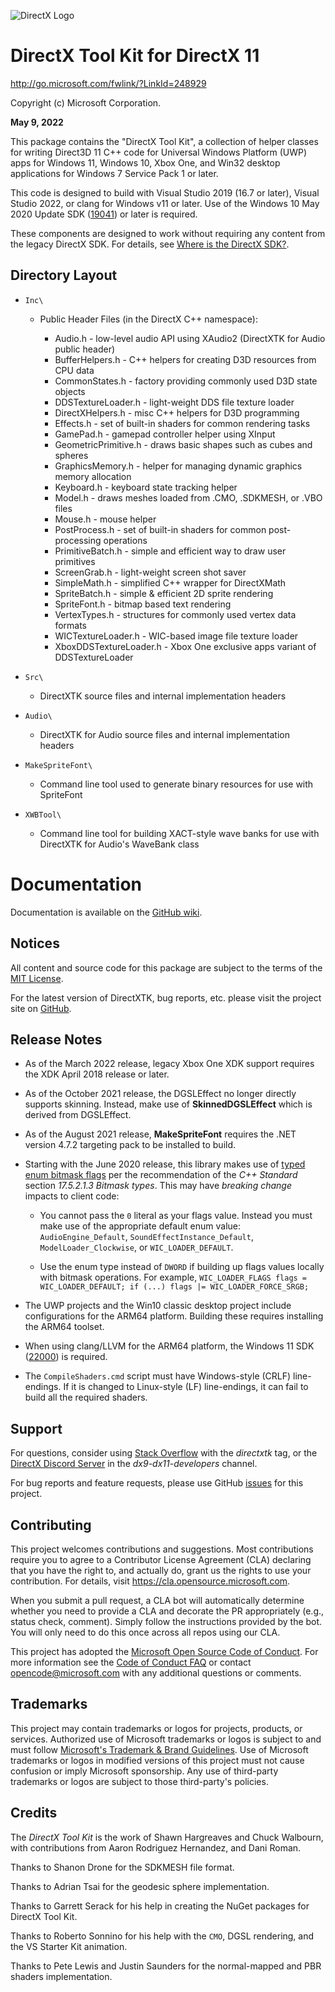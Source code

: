 ![DirectX Logo](https://raw.githubusercontent.com/wiki/Microsoft/DirectXTK/X_jpg.jpg)

# DirectX Tool Kit for DirectX 11

http://go.microsoft.com/fwlink/?LinkId=248929

Copyright (c) Microsoft Corporation.

**May 9, 2022**

This package contains the "DirectX Tool Kit", a collection of helper classes for writing Direct3D 11 C++ code for Universal Windows Platform (UWP) apps for Windows 11, Windows 10, Xbox One, and Win32 desktop applications for Windows 7 Service Pack 1 or later.

This code is designed to build with Visual Studio 2019 (16.7 or later), Visual Studio 2022, or clang for Windows v11 or later. Use of the Windows 10 May 2020 Update SDK ([19041](https://walbourn.github.io/windows-10-may-2020-update-sdk/)) or later is required.

These components are designed to work without requiring any content from the legacy DirectX SDK. For details, see [Where is the DirectX SDK?](https://aka.ms/dxsdk).

## Directory Layout

* ``Inc\``

  + Public Header Files (in the DirectX C++ namespace):

    * Audio.h - low-level audio API using XAudio2 (DirectXTK for Audio public header)
    * BufferHelpers.h - C++ helpers for creating D3D resources from CPU data
    * CommonStates.h - factory providing commonly used D3D state objects
    * DDSTextureLoader.h - light-weight DDS file texture loader
    * DirectXHelpers.h - misc C++ helpers for D3D programming
    * Effects.h - set of built-in shaders for common rendering tasks
    * GamePad.h - gamepad controller helper using XInput
    * GeometricPrimitive.h - draws basic shapes such as cubes and spheres
    * GraphicsMemory.h - helper for managing dynamic graphics memory allocation
    * Keyboard.h - keyboard state tracking helper
    * Model.h - draws meshes loaded from .CMO, .SDKMESH, or .VBO files
    * Mouse.h - mouse helper
    * PostProcess.h - set of built-in shaders for common post-processing operations
    * PrimitiveBatch.h - simple and efficient way to draw user primitives
    * ScreenGrab.h - light-weight screen shot saver
    * SimpleMath.h - simplified C++ wrapper for DirectXMath
    * SpriteBatch.h - simple & efficient 2D sprite rendering
    * SpriteFont.h - bitmap based text rendering
    * VertexTypes.h - structures for commonly used vertex data formats
    * WICTextureLoader.h - WIC-based image file texture loader
    * XboxDDSTextureLoader.h - Xbox One exclusive apps variant of DDSTextureLoader

* ``Src\``

  + DirectXTK source files and internal implementation headers

* ``Audio\``

  + DirectXTK for Audio source files and internal implementation headers

* ``MakeSpriteFont\``

  + Command line tool used to generate binary resources for use with SpriteFont

* ``XWBTool\``

  +  Command line tool for building XACT-style wave banks for use with DirectXTK for Audio's WaveBank class

# Documentation

Documentation is available on the [GitHub wiki](https://github.com/Microsoft/DirectXTK/wiki).

## Notices

All content and source code for this package are subject to the terms of the [MIT License](https://github.com/microsoft/DirectXTK/blob/main/LICENSE).

For the latest version of DirectXTK, bug reports, etc. please visit the project site on [GitHub](https://github.com/microsoft/DirectXTK).

## Release Notes

* As of the March 2022 release, legacy Xbox One XDK support requires the XDK April 2018 release or later.

* As of the October 2021 release, the DGSLEffect no longer directly supports skinning. Instead, make use of **SkinnedDGSLEffect** which is derived from DGSLEffect.

* As of the August 2021 release, **MakeSpriteFont** requires the .NET version 4.7.2 targeting pack to be installed to build.

* Starting with the June 2020 release, this library makes use of [typed enum bitmask flags](https://walbourn.github.io/modern-c++-bitmask-types/) per the recommendation of the _C++ Standard_ section *17.5.2.1.3 Bitmask types*. This may have *breaking change* impacts to client code:

  * You cannot pass the ``0`` literal as your flags value. Instead you must make use of the appropriate default enum value: ``AudioEngine_Default``, ``SoundEffectInstance_Default``, ``ModelLoader_Clockwise``, or ``WIC_LOADER_DEFAULT``.

  * Use the enum type instead of ``DWORD`` if building up flags values locally with bitmask operations. For example, ```WIC_LOADER_FLAGS flags = WIC_LOADER_DEFAULT; if (...) flags |= WIC_LOADER_FORCE_SRGB;```

* The UWP projects and the Win10 classic desktop project include configurations for the ARM64 platform. Building these requires installing the ARM64 toolset.

* When using clang/LLVM for the ARM64 platform, the Windows 11 SDK ([22000](https://walbourn.github.io/windows-sdk-for-windows-11/)) is required.

* The ``CompileShaders.cmd`` script must have Windows-style (CRLF) line-endings. If it is changed to Linux-style (LF) line-endings, it can fail to build all the required shaders.

## Support

For questions, consider using [Stack Overflow](https://stackoverflow.com/questions/tagged/directxtk) with the *directxtk* tag, or the [DirectX Discord Server](https://discord.gg/directx) in the *dx9-dx11-developers* channel.

For bug reports and feature requests, please use GitHub [issues](https://github.com/microsoft/DirectXTK/issues) for this project.

## Contributing

This project welcomes contributions and suggestions. Most contributions require you to agree to a Contributor License Agreement (CLA) declaring that you have the right to, and actually do, grant us the rights to use your contribution. For details, visit https://cla.opensource.microsoft.com.

When you submit a pull request, a CLA bot will automatically determine whether you need to provide a CLA and decorate the PR appropriately (e.g., status check, comment). Simply follow the instructions provided by the bot. You will only need to do this once across all repos using our CLA.

This project has adopted the [Microsoft Open Source Code of Conduct](https://opensource.microsoft.com/codeofconduct/). For more information see the [Code of Conduct FAQ](https://opensource.microsoft.com/codeofconduct/faq/) or contact [opencode@microsoft.com](mailto:opencode@microsoft.com) with any additional questions or comments.

## Trademarks

This project may contain trademarks or logos for projects, products, or services. Authorized use of Microsoft trademarks or logos is subject to and must follow [Microsoft's Trademark & Brand Guidelines](https://www.microsoft.com/en-us/legal/intellectualproperty/trademarks/usage/general). Use of Microsoft trademarks or logos in modified versions of this project must not cause confusion or imply Microsoft sponsorship. Any use of third-party trademarks or logos are subject to those third-party's policies.

## Credits

The _DirectX Tool Kit_ is the work of Shawn Hargreaves and Chuck Walbourn, with contributions from Aaron Rodriguez Hernandez, and Dani Roman.

Thanks to Shanon Drone for the SDKMESH file format.

Thanks to Adrian Tsai for the geodesic sphere implementation.

Thanks to Garrett Serack for his help in creating the NuGet packages for DirectX Tool Kit.

Thanks to Roberto Sonnino for his help with the ``CMO``, DGSL rendering, and the VS Starter Kit animation.

Thanks to Pete Lewis and Justin Saunders for the normal-mapped and PBR shaders implementation.
